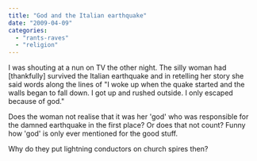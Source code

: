 ```yaml
---
title: "God and the Italian earthquake"
date: "2009-04-09"
categories: 
  - "rants-raves"
  - "religion"
---
```


I was shouting at a nun on TV the other night. The silly woman had \[thankfully\] survived the Italian earthquake and in retelling her story she said words along the lines of "I woke up when the quake started and the walls began to fall down. I got up and rushed outside. I only escaped because of god."

Does the woman not realise that it was her 'god' who was responsible for the damned earthquake in the first place? Or does that not count? Funny how 'god' is only ever mentioned for the good stuff.

Why do they put lightning conductors on church spires then?
